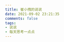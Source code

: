 ```yaml
---
title: 崔小拽的说说
date: 2021-09-02 23:21:35
comments: false
tags: 
- 说说
- 每天思考一点点
---
```

<script type="text/javascript" src="http://cuihuan.net/js/src/artitalk.js"></script>
<div id="artitalk_main"></div>
<script>
new Artitalk({
    appId: 'hMlAohT6GQcBEFbly6zNaXKV-MdYXbMMI',
    appKey: '8xkrUFtdVeLl8UTegNhDiQs0',
})
</script>